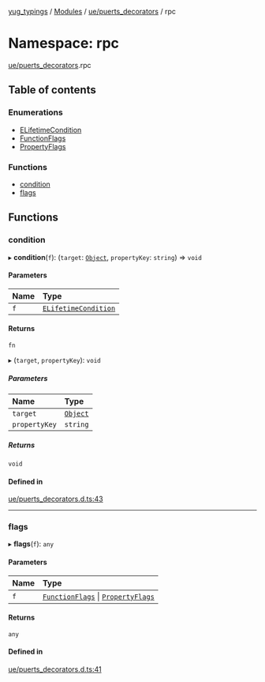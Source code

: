 [yug_typings](../README.md) / [Modules](../modules.md) / [ue/puerts\_decorators](ue_puerts_decorators.md) / rpc

# Namespace: rpc

[ue/puerts_decorators](ue_puerts_decorators.md).rpc

## Table of contents

### Enumerations

- [ELifetimeCondition](../enums/ue_puerts_decorators.rpc.ELifetimeCondition.md)
- [FunctionFlags](../enums/ue_puerts_decorators.rpc.FunctionFlags.md)
- [PropertyFlags](../enums/ue_puerts_decorators.rpc.PropertyFlags.md)

### Functions

- [condition](ue_puerts_decorators.rpc.md#condition)
- [flags](ue_puerts_decorators.rpc.md#flags)

## Functions

### condition

▸ **condition**(`f`): (`target`: [`Object`](../classes/ue_ue.Object.md), `propertyKey`: `string`) => `void`

#### Parameters

| Name | Type |
| :------ | :------ |
| `f` | [`ELifetimeCondition`](../enums/ue_puerts_decorators.rpc.ELifetimeCondition.md) |

#### Returns

`fn`

▸ (`target`, `propertyKey`): `void`

##### Parameters

| Name | Type |
| :------ | :------ |
| `target` | [`Object`](../classes/ue_ue.Object.md) |
| `propertyKey` | `string` |

##### Returns

`void`

#### Defined in

[ue/puerts_decorators.d.ts:43](https://github.com/YugMetaverse/yug_typings/blob/25cad34/ue/puerts_decorators.d.ts#L43)

___

### flags

▸ **flags**(`f`): `any`

#### Parameters

| Name | Type |
| :------ | :------ |
| `f` | [`FunctionFlags`](../enums/ue_puerts_decorators.rpc.FunctionFlags.md) \| [`PropertyFlags`](../enums/ue_puerts_decorators.rpc.PropertyFlags.md) |

#### Returns

`any`

#### Defined in

[ue/puerts_decorators.d.ts:41](https://github.com/YugMetaverse/yug_typings/blob/25cad34/ue/puerts_decorators.d.ts#L41)
